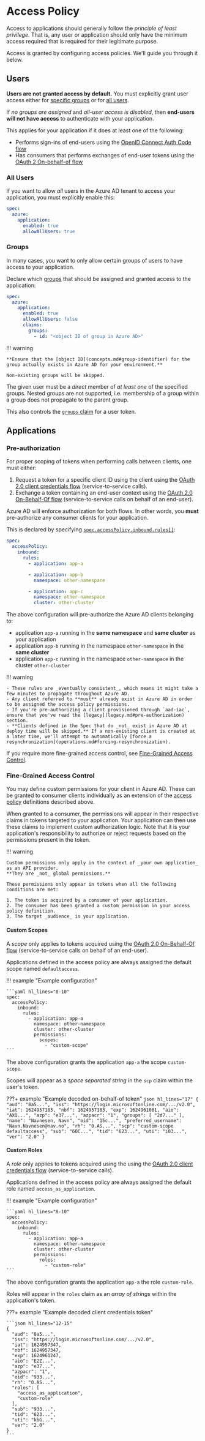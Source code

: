 # Access Policy

Access to applications should generally follow the _principle of least privilege_.
That is, any user or application should only have the minimum access required that is required for their legitimate purpose.

Access is granted by configuring access policies. We'll guide you through it below.

## Users

**Users are not granted access by default.**
You must explicitly grant user access either for [specific groups](access-policy.md#groups) or for [all users](access-policy.md#users).

If _no groups are assigned_ and _all-user access is disabled_, then **end-users will not have access** to authenticate with your application.

This applies for your application if it does at least one of the following:

- Performs sign-ins of end-users using the [OpenID Connect Auth Code flow](usage.md#openid-connect-authorization-code-flow)
- Has consumers that performs exchanges of end-user tokens using the [OAuth 2 On-behalf-of flow](usage.md#oauth-20-on-behalf-of-grant)

### All Users

If you want to allow _all_ users in the Azure AD tenant to access your application, you must explicitly enable this:

```yaml hl_lines="5"
spec:
  azure:
    application:
      enabled: true
      allowAllUsers: true
```

### Groups

In many cases, you want to only allow certain groups of users to have access to your application.

Declare which [groups](concepts.md#groups) that should be assigned and granted access to the application:

```yaml hl_lines="5-8"
spec:
  azure:
    application:
      enabled: true
      allowAllUsers: false
      claims:
        groups:
          - id: "<object ID of group in Azure AD>"
```

!!! warning

    **Ensure that the [object ID](concepts.md#group-identifier) for the group actually exists in Azure AD for your environment.**

    Non-existing groups will be skipped.

The given user must be a _direct_ member of _at least one_ of the specified groups.
Nested groups are not supported, i.e. membership of a group within a group does not propagate to the parent group.

This also controls the [`groups` claim](configuration.md#groups) for a user token.

## Applications

### Pre-authorization

For proper scoping of tokens when performing calls between clients, one must either:

1. Request a token for a specific client ID using the client using the [OAuth 2.0 client credentials flow](https://docs.microsoft.com/en-us/azure/active-directory/develop/v2-oauth2-client-creds-grant-flow) \(service-to-service calls\).
2. Exchange a token containing an end-user context using the [OAuth 2.0 On-Behalf-Of flow](https://docs.microsoft.com/en-us/azure/active-directory/develop/v2-oauth2-on-behalf-of-flow) \(service-to-service calls on behalf of an end-user\).

Azure AD will enforce authorization for both flows. In other words, you **must** pre-authorize any consumer clients for your application.

This is declared by specifying [`spec.accessPolicy.inbound.rules[]`](../../../nais-application/application.md#accesspolicy):

```yaml
spec:
  accessPolicy:
    inbound:
      rules:
        - application: app-a

        - application: app-b
          namespace: other-namespace

        - application: app-c
          namespace: other-namespace
          cluster: other-cluster
```

The above configuration will pre-authorize the Azure AD clients belonging to:

* application `app-a` running in the **same namespace** and **same cluster** as your application
* application `app-b` running in the namespace `other-namespace` in the **same cluster**
* application `app-c` running in the namespace `other-namespace` in the cluster `other-cluster`

!!! warning

    - These rules are _eventually consistent_, which means it might take a few minutes to propagate throughout Azure AD.
    - Any client referred to **must** already exist in Azure AD in order to be assigned the access policy permissions.
    - If you're pre-authorizing a client provisioned through `aad-iac`, ensure that you've read the [legacy](legacy.md#pre-authorization) section.
    - **Clients defined in the Spec that do _not_ exist in Azure AD at deploy time will be skipped.** If a non-existing client is created at a later time, we'll attempt to automatically [force a resynchronization](operations.md#forcing-resynchronization).

If you require more fine-grained access control, see [Fine-Grained Access Control](#fine-grained-access-control).

### Fine-Grained Access Control

You may define custom permissions for your client in Azure AD. These can be granted to consumer clients individually as an
extension of the [access policy](#pre-authorization) definitions described above.

When granted to a consumer, the permissions will appear in their respective claims in tokens targeted to your application.
Your application can then use these claims to implement custom authorization logic. Note that it is your application's
responsibility to authorize or reject requests based on the permissions present in the token.

!!! warning

    Custom permissions only apply in the context of _your own application_ as an API provider.
    **They are _not_ global permissions.**

    These permissions only appear in tokens when all the following conditions are met:
    
    1. The token is acquired by a consumer of your application.
    2. The consumer has been granted a custom permission in your access policy definition.
    3. The target _audience_ is your application.

#### Custom Scopes

A _scope_ only applies to tokens acquired using the
[OAuth 2.0 On-Behalf-Of flow](https://docs.microsoft.com/en-us/azure/active-directory/develop/v2-oauth2-on-behalf-of-flow)
(service-to-service calls on behalf of an end-user).

Applications defined in the access policy are always assigned the default scope named `defaultaccess`.

!!! example "Example configuration"

    ```yaml hl_lines="8-10"
    spec:
      accessPolicy:
        inbound:
          rules:
            - application: app-a
              namespace: other-namespace
              cluster: other-cluster
              permissions:
                scopes:
                  - "custom-scope"
    ```

The above configuration grants the application `app-a` the scope `custom-scope`.

Scopes will appear as a _space separated string_ in the `scp` claim within the user's token.

???+ example "Example decoded on-behalf-of token"
    ```json hl_lines="17"
    {
        "aud": "8a5...",
        "iss": "https://login.microsoftonline.com/.../v2.0",
        "iat": 1624957183,
        "nbf": 1624957183,
        "exp": 1624961081,
        "aio": "AXQ...",
        "azp": "e37...",
        "azpacr": "1",
        "groups": [
            "2d7..."
        ],
        "name": "Navnesen, Navn",
        "oid": "15c...",
        "preferred_username": "Navn.Navnesen@nav.no",
        "rh": "0.AS...",
        "scp": "custom-scope defaultaccess",
        "sub": "6OC...",
        "tid": "623...",
        "uti": "i03...",
        "ver": "2.0"
    }
    ```

#### Custom Roles

A _role_ only applies to tokens acquired using the
using the [OAuth 2.0 client credentials flow](https://docs.microsoft.com/en-us/azure/active-directory/develop/v2-oauth2-client-creds-grant-flow)
(service-to-service calls).

Applications defined in the access policy are always assigned the default role named `access_as_application`.

!!! example "Example configuration"

    ```yaml hl_lines="8-10"
    spec:
      accessPolicy:
        inbound:
          rules:
            - application: app-a
              namespace: other-namespace
              cluster: other-cluster
              permissions:
                roles:
                  - "custom-role"
    ```

The above configuration grants the application `app-a` the role `custom-role`.

Roles will appear in the `roles` claim as an _array of strings_ within the application's token.

???+ example "Example decoded client credentials token"

    ```json hl_lines="12-15"
    {
      "aud": "8a5...",
      "iss": "https://login.microsoftonline.com/.../v2.0",
      "iat": 1624957347,
      "nbf": 1624957347,
      "exp": 1624961247,
      "aio": "E2Z...",
      "azp": "e37...",
      "azpacr": "1",
      "oid": "933...",
      "rh": "0.AS...",
      "roles": [
        "access_as_application",
        "custom-role"
      ],
      "sub": "933...",
      "tid": "623...",
      "uti": "kbG...",
      "ver": "2.0"
    }
    ```

